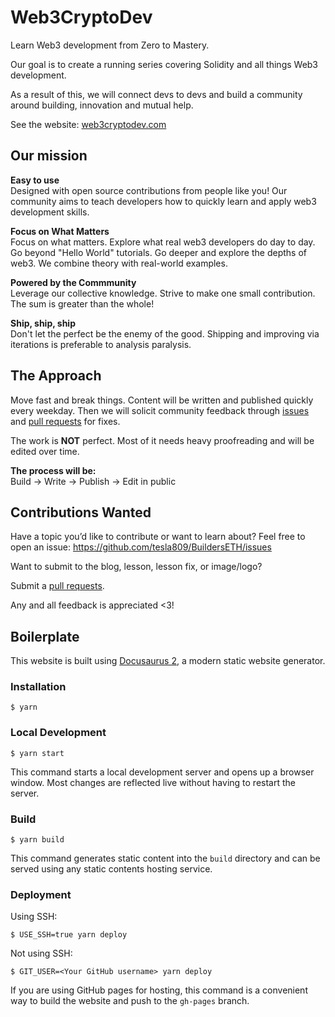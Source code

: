 # Web3CryptoDev

Learn Web3 development from Zero to Mastery.

Our goal is to create a running series covering Solidity and all things Web3 development.

As a result of this, we will connect devs to devs and build a community around building, innovation and mutual help.

See the website:
[web3cryptodev.com](https://www.web3cryptodev.com/)

## Our mission

**Easy to use**  
Designed with open source contributions from people like you! Our community aims to teach developers how to quickly learn and apply web3 development skills.

**Focus on What Matters**  
Focus on what matters. Explore what real web3 developers do day to day. Go beyond "Hello World" tutorials. Go deeper and explore the depths of web3. We combine theory with real-world examples.

**Powered by the Commmunity**  
Leverage our collective knowledge. Strive to make one small contribution. The sum is greater than the whole!

**Ship, ship, ship**  
Don't let the perfect be the enemy of the good. Shipping and improving via iterations is preferable to analysis paralysis.

## The Approach

Move fast and break things. Content will be written and published quickly every weekday. Then we will solicit community feedback through [issues](https://github.com/tesla809/BuildersETH) and [pull requests](https://github.com/tesla809/BuildersETH/pulls) for fixes.

The work is **NOT** perfect. Most of it needs heavy proofreading and will be edited over time.

**The process will be:**  
Build -> Write -> Publish -> Edit in public

## Contributions Wanted

Have a topic you’d like to contribute or want to learn about? Feel free to open an issue:
https://github.com/tesla809/BuildersETH/issues

Want to submit to the blog, lesson, lesson fix, or image/logo?

Submit a [pull requests](https://github.com/tesla809/BuildersETH/pulls).

Any and all feedback is appreciated <3!

## Boilerplate

This website is built using [Docusaurus 2](https://docusaurus.io/), a modern static website generator.

### Installation

```
$ yarn
```

### Local Development

```
$ yarn start
```

This command starts a local development server and opens up a browser window. Most changes are reflected live without having to restart the server.

### Build

```
$ yarn build
```

This command generates static content into the `build` directory and can be served using any static contents hosting service.

### Deployment

Using SSH:

```
$ USE_SSH=true yarn deploy
```

Not using SSH:

```
$ GIT_USER=<Your GitHub username> yarn deploy
```

If you are using GitHub pages for hosting, this command is a convenient way to build the website and push to the `gh-pages` branch.
